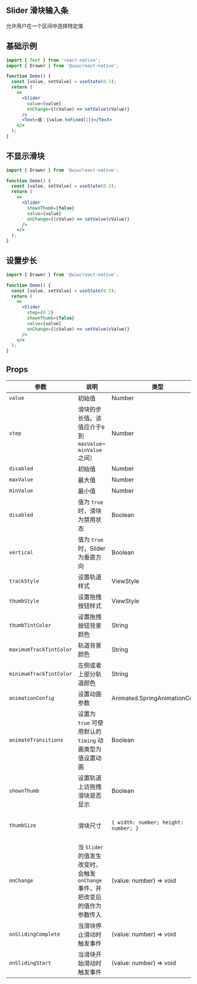 Slider 滑块输入条
---

允许用户在一个区间中选择特定值

## 基础示例

```jsx
import { Text } from 'react-native';
import { Drawer } from '@uiw/react-native';

function Demo() {
  const [value, setValue] = useState(0.3);
  return (
    <>
      <Slider
        value={value}
        onChange={(cValue) => setValue(cValue)}
      />
      <Text>值：{value.toFixed(1)}</Text>
    </>
  );
}
```

## 不显示滑块

```jsx
import { Drawer } from '@uiw/react-native';

function Demo() {
  const [value, setValue] = useState(0.3);
  return (
    <>
      <Slider
        shownThumb={false}
        value={value}
        onChange={(cValue) => setValue(cValue)}
      />
    </>
  );
}
```

## 设置步长

```jsx
import { Drawer } from '@uiw/react-native';

function Demo() {
  const [value, setValue] = useState(0.3);
  return (
    <>
      <Slider
        step={0.2}
        shownThumb={false}
        value={value}
        onChange={(cValue) => setValue(cValue)}
      />
    </>
  );
}
```

## Props

| 参数 | 说明 | 类型 | 默认值 |
|------|------|-----|------|
| `value` | 初始值 | Number | - |
| `step` | 滑块的步长值。该值应介于`0`到 `maxValue`~ `minValue`之间） | Number | - |
| `disabled` | 初始值 | Number | - |
| `maxValue` | 最大值 | Number | `1` |
| `minValue` | 最小值 | Number | `0` |
| `disabled` | 值为 `true` 时，滑块为禁用状态 | Boolean | - |
| `vertical` | 值为 `true` 时，Slider 为垂直方向 | Boolean | - |
| `trackStyle` | 设置轨道样式 | ViewStyle | - |
| `thumbStyle` | 设置拖拽按钮样式 | ViewStyle | - |
| `thumbTintColor` | 设置拖拽按钮背景颜色 | String | - |
| `maximumTrackTintColor` | 轨道背景颜色 | String | - |
| `minimumTrackTintColor` | 左侧或者上部分轨道颜色 | String | - |
| `animationConfig` | 设置动画参数 | Animated.SpringAnimationConfig | - |
| `animateTransitions` | 设置为 `true` 可使用默认的 `timing` 动画类型为值设置动画 | Boolean | - |
| `shownThumb` | 设置轨道上访拖拽滑块是否显示| Boolean | - |
| `thumbSize` | 滑块尺寸 | `{ width: number; height: number; }` | `{ width: 20, height: 20 }` |
| `onChange` | 当 `Slider` 的值发生改变时，会触发 `onChange` 事件，并把改变后的值作为参数传入 | (value: number) => void | - |
| `onSlidingComplete` | 当滑块停止滑动时触发事件 | (value: number) => void | - |
| `onSlidingStart` | 当滑块开始滑动时触发事件 | (value: number) => void | - |
